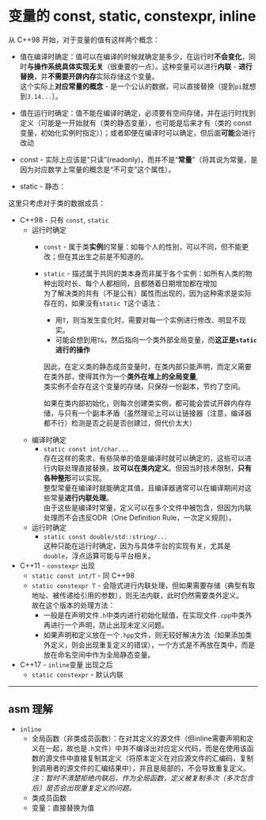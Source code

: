 # 变量的 const, static, constexpr, inline

从 C++98 开始，对于变量的值有这样两个概念：

* 值在编译时确定：值可以在编译的时候就确定是多少，在运行时**不会变化**，同时**与操作系统具体实现无关**（很重要的一点）。这种变量可以进行**内联** - **进行替换**，并**不需要开辟内存**实际存储这个变量。  
  这个实际上**对应常量的概念** - 是一个公认的数据，可以直接替换（提到`pi`就想到`3.14...`）。  
* 值在运行时确定：值不能在编译时确定，必须要有空间存储，并在运行时找到定义（可能是一开始就有（类的静态变量），也可能是后来才有（类的 const 变量，初始化实例时指定））；或者即便在编译时可以确定，但后面**可能**会进行改动

* const - 实际上应该是“只读”(readonly)，而并不是“**常量**”（将其说为常量，是因为对应数学上常量的概念是“不可变”这个属性）。
* static - 静态：

这里只考虑对于类的数据成员：

* C++98 - 只有 `const`, `static`
  * 运行时确定
    * `const` - 属于类**实例**的常量：如每个人的性别，可以不同，但不能更改；但在其出生之前是不知道的。
    * `static` - 描述属于共同的类本身而非属于各个实例：如所有人类的物种出现时长、每个人都相同，且都随着日期增加都在增加  
      为了解决类的共有（不是公有）属性而出现的，因为这种需求是实际存在的，如果没有`static T`这个语法：
      * 用`T`，则当发生变化时，需要对每一个实例进行修改、明显不现实。
      * 可能会想到用`T&`，然后指向一个类外部全局变量，而**这正是`static`进行的操作**

      因此，在定义类的静态成员变量时，在类内部只能声明，而定义需要在类外部，使得其作为一个**类外在堆上的全局变量**,  
      类实例不会存在这个变量的存储，只保存一份副本，节约了空间。

      如果在类内部初始化，则每次创建类实例，都可能会尝试开辟内存存储，与只有一个副本矛盾（虽然理论上可以让链接器（注意，编译器都不行）检测是否之前是否创建过，但代价太大）
  * 编译时确定
    * `static const int/char...`  
      存在这样的需求，有些简单的值是编译时就可以确定的，这些可以进行内联处理直接替换，故**可以在类内定义**。但因当时技术限制，**只有各种整形**可以实现。  
      整型常量在编译时就能确定其值，且编译器通常可以在编译期间对这些常量**进行内联处理**。  
      由于这些是编译时常量，定义可以在多个文件中被包含，但因为内联处理而不会违反ODR（One Definition Rule，一次定义规则）。
  * 运行时确定
    * `static const double/std::string/...`  
      这种只能在运行时确定，因为与具体平台的实现有关，尤其是`double`，浮点运算可能与平台相关。
* C++11 - `constexpr` 出现
  * `static const int/T` - 同 C++98
  * `static constexpr T` - 会隐式进行内联处理，但如果需要存储（典型有取地址、被传递给引用的参数），则无法内联，此时仍然需要类外定义。  
    故在这个版本的处理方法：
    * 一般是在声明文件`.h`中类内进行初始化赋值，在实现文件`.cpp`中类外再进行一个声明，防止出现未定义问题。  
    * 如果声明和定义放在一个`.hpp`文件，则无较好解决方法（如果添加类外定义，则会出现重复定义的错误），一个方式是不再放在类中，而是放在命名空间中作为全局静态变量。
* C++17 - `inline`变量 出现之后
  * `static constexpr` - 默认内联

---

## asm 理解

* `inline`
  * 全局函数（非类成员函数）：在对其定义的源文件（但inline需要声明和定义在一起，故也是`.h`文件）中并不编译出对应定义代码，而是在使用该函数的源文件中直接复制其定义（将原本定义在对应源文件的汇编码，复制到调用者的源文件的汇编结果中），并且是局部的，不会导致重复定义。  
    *注：暂时不清楚拒绝内联后，作为全局函数，定义被复制多次（多次包含后）是否会出现重复定义的问题。*
  * 类成员函数
  * 变量：直接替换为值